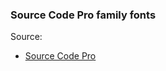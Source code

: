 ### Source Code Pro family fonts

Source:
* [Source Code Pro](https://github.com/adobe-fonts/source-code-pro)
